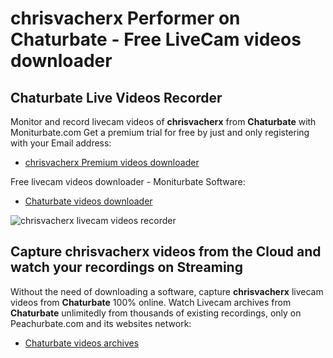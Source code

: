 # chrisvacherx Performer on Chaturbate - Free LiveCam videos downloader

## Chaturbate Live Videos Recorder

Monitor and record livecam videos of **chrisvacherx** from **Chaturbate** with Moniturbate.com
Get a premium trial for free by just and only registering with your Email address:
* [chrisvacherx Premium videos downloader](https://moniturbate.com/request-demo-licence-key.html)

Free livecam videos downloader - Moniturbate Software:
* [Chaturbate videos downloader](https://moniturbate.com/moniturbate-download-software.html)

![chrisvacherx livecam videos recorder](https://peachurnet.com/templates/moniturbate-software.png)


## Capture chrisvacherx videos from the Cloud and watch your recordings on Streaming

Without the need of downloading a software, capture **chrisvacherx** livecam videos from **Chaturbate** 100% online.
Watch Livecam archives from **Chaturbate** unlimitedly from thousands of existing recordings, only on Peachurbate.com and its websites network:
* [Chaturbate videos archives](https://peachurnet.com/)